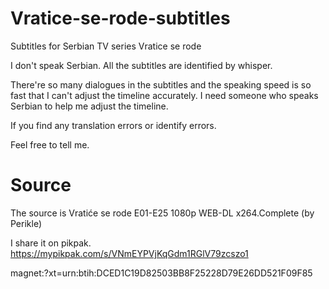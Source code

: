 # Vratice-se-rode-subtitles
Subtitles for Serbian TV series Vratice se rode

I don't speak Serbian. All the subtitles are identified by whisper.

There're so many dialogues in the subtitles and the speaking speed is so fast that I can't adjust the timeline accurately.
I need someone who speaks Serbian to help me adjust the timeline.

If you find any translation errors or identify errors.

Feel free to tell me.

# Source
The source is Vratiće se rode E01-E25 1080p WEB-DL x264.Complete (by Perikle)

I share it on pikpak.
https://mypikpak.com/s/VNmEYPVjKqGdm1RGlV79zcszo1

magnet:?xt=urn:btih:DCED1C19D82503BB8F25228D79E26DD521F09F85
